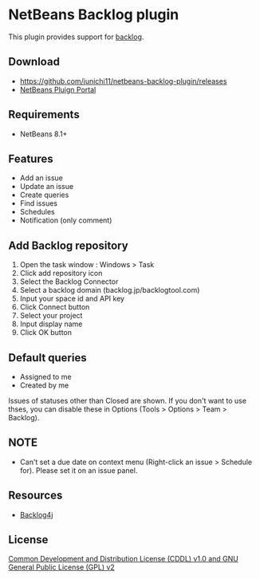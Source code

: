 # NetBeans Backlog plugin

This plugin provides support for [backlog](http://backlogtool.com/?lang=1).

## Download

- https://github.com/junichi11/netbeans-backlog-plugin/releases
- [NetBeans Pluign Portal](http://plugins.netbeans.org/plugin/56831/backlog)

## Requirements

- NetBeans 8.1+

## Features

- Add an issue
- Update an issue
- Create queries
- Find issues
- Schedules
- Notification (only comment)

## Add Backlog repository

1. Open the task window : Windows > Task
2. Click add repository icon
3. Select the Backlog Connector
4. Select a backlog domain (backlog.jp/backlogtool.com)
5. Input your space id and API key
6. Click Connect button
7. Select your project
8. Input display name
9. Click OK button

## Default queries

- Assigned to me
- Created by me

Issues of statuses other than Closed are shown.
If you don't want to use thses, you can disable these in Options (Tools > Options > Team > Backlog).

## NOTE

- Can't set a due date on context menu (Right-click an issue > Schedule for). Please set it on an issue panel.

## Resources

- [Backlog4j](https://github.com/nulab/backlog4j)

## License

[Common Development and Distribution License (CDDL) v1.0 and GNU General Public License (GPL) v2](http://netbeans.org/cddl-gplv2.html)
